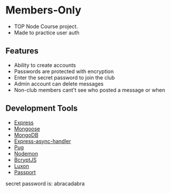 # Members-Only
- TOP Node Course project.
- Made to practice user auth

## Features

- Ability to create accounts
- Passwords are protected with encryption
- Enter the secret password to join the club
- Admin account can delete messages
- Non-club members cant't see who posted a message or when

## Development Tools

- [Express](https://expressjs.com/)
- [Mongoose](https://mongoosejs.com/docs/)
- [MongoDB](https://www.mongodb.com/)
- [Express-async-handler](https://www.npmjs.com/package/express-async-handler)
- [Pug](https://pugjs.org/api/getting-started.html)
- [Nodemon](https://www.npmjs.com/package/nodemon)
- [BcryptJS](https://www.npmjs.com/package/bcrypt)
- [Luxon](https://www.npmjs.com/package/luxon)
- [Passport](https://www.passportjs.org/)

secret password is: abracadabra